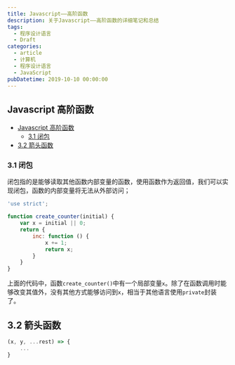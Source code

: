 ```yaml
---
title: Javascript——高阶函数
description: 关于Javascript——高阶函数的详细笔记和总结
tags:
  - 程序设计语言
  - Draft
categories:
  - article
  - 计算机
  - 程序设计语言
  - JavaScript
pubDatetime: 2019-10-10 00:00:00
---
```


## Javascript 高阶函数

- [Javascript 高阶函数](#javascript-高阶函数)
  - [3.1 闭包](#31-闭包)
- [3.2 箭头函数](#32-箭头函数)

### 3.1 闭包

闭包指的是能够读取其他函数内部变量的函数，使用函数作为返回值，我们可以实现闭包，函数的内部变量将无法从外部访问；

```Javascript
'use strict';

function create_counter(initial) {
    var x = initial || 0;
    return {
        inc: function () {
            x += 1;
            return x;
        }
    }
}
```

上面的代码中，函数`create_counter()`中有一个局部变量`x`。除了在函数调用时能够改变其值外，没有其他方式能够访问到`x`，相当于其他语言使用`private`封装了。

## 3.2 箭头函数

```Javascript
(x, y, ...rest) => {
    ...
}
```

